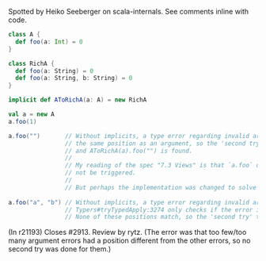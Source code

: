 Spotted by Heiko Seeberger on scala-internals. See comments inline with code.

```scala
class A {
  def foo(a: Int) = 0
}

class RichA {
  def foo(a: String) = 0
  def foo(a: String, b: String) = 0
}

implicit def AToRichA(a: A) = new RichA

val a = new A
a.foo(1)

a.foo("")       // Without implicits, a type error regarding invalid argument types is generated at `""`. This is
                // the same position as an argument, so the 'second try' typing with an Implicit View is tried, 
                // and AToRichA(a).foo("") is found.
                //
                // My reading of the spec "7.3 Views" is that `a.foo` denotes a member of `a`, so the view should
                // not be triggered.
                //
                // But perhaps the implementation was changed to solve See https://lampsvn.epfl.ch/trac/scala/ticket/1756
                
a.foo("a", "b") // Without implicits, a type error regarding invalid arity is generated at `foo(<error>"", "")`.
                // Typers#tryTypedApply:3274 only checks if the error is as the same position as `foo`, `"a"`, or `"b"`.
                // None of these positions match, so the 'second try' typing with Implicit Views is not tried
```
(In r21193) Closes #2913. Review by rytz. (The error was that too few/too many argument errors had a position
different from the other errors, so no second try was done for them.)
